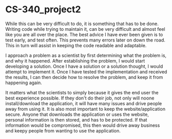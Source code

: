 # CS-340_project2

While this can be very difficult to do, it is something that has to be done. Writing code while trying to maintain it, can be very difficult and almost feel like you are all over the place. The best advice I have ever been given is to test early, and test often. This prevents many errors later on down the road. This in turn will assist in keeping the code readable and adaptable. 

I approach a problem as a scientist by first determining what the problem is, and why it happened. After establishing the problem, I would start developing a solution. Once I have a solution or a solution thought, I would attempt to implement it. Once I have tested the implementation and received the results, I can then decide how to resolve the problem, and keep it from happening again.

It matters what the scientists to simply because it gives the end user the best experience possible. If they don't do their job, not only will noone install/download the application, it will have many issues and drive people away from using it. It is also most important to keep the website/application secure. Anyone that downloads the application or uses the website, personal information is then stored, and has to be protected. If that information would be compromised, this then would drive away business and keepy people from wanting to use the application.
